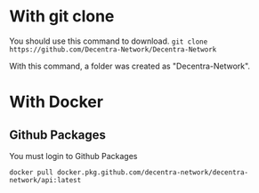 # With git clone
You should use this command to download.
`git clone https://github.com/Decentra-Network/Decentra-Network`

With this command, a folder was created as "Decentra-Network".

# With Docker
## Github Packages
You must login to Github Packages

`docker pull docker.pkg.github.com/decentra-network/decentra-network/api:latest`